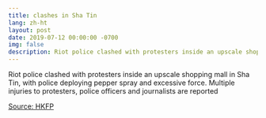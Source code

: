 ```yaml
---
title: clashes in Sha Tin
lang: zh-ht
layout: post
date: 2019-07-12 00:00:00 -0700
img: false
description: Riot police clashed with protesters inside an upscale shopping mall in Sha Tin, with police deploying pepper spray and excessive force. Multiple injuries to protesters, police officers and journalists are reported
---
```


Riot police clashed with protesters inside an upscale shopping mall in Sha Tin, with police deploying pepper spray and excessive force. Multiple injuries to protesters, police officers and journalists are reported

[Source: HKFP](https://www.hongkongfp.com/2019/07/14/hong-kong-anti-extradition-law-demo-turns-ugly-riot-police-deploy-pepper-spray-inside-mall-clear-protesters/)